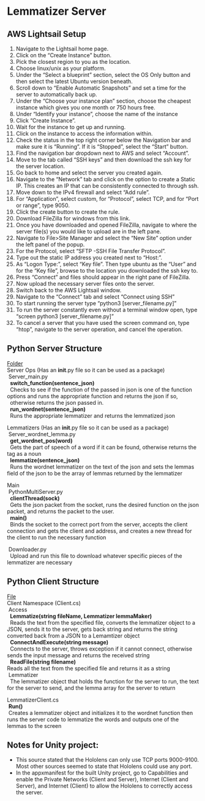 # Lemmatizer Server
## AWS Lightsail Setup
1. Navigate to the Lightsail home page.
2. Click on the “Create Instance” button.
3. Pick the closest region to you as the location.
4. Choose linux/unix as your platform.
5. Under the “Select a blueprint” section, select the OS Only button and then select the latest Ubuntu version beneath.
6. Scroll down to “Enable Automatic Snapshots” and set a time for the server to automatically back up.
7. Under the “Choose your instance plan” section, choose the cheapest instance which gives you one month or 750 hours free.
8. Under “Identify your instance”, choose the name of the instance
9. Click “Create Instance”.
10. Wait for the instance to get up and running.
11. Click on the instance to access the information within.
12. Check the status in the top right corner below the Navigation bar and make sure it is “Running”. If it is “Stopped”, select the “Start” button.
13. Find the navigation bar dropdown next to AWS and select “Account”.
14. Move to the tab called “SSH keys” and then download the ssh key for the server location.
15. Go back to home and select the server you created again.
16. Navigate to the “Network” tab and click on the option to create a Static IP. This creates an IP that can be consistently connected to through ssh.
17. Move down to the IPv4 firewall and select “Add rule”.
18. For “Application”, select custom, for “Protocol”, select TCP, and for “Port or range”, type 9050.
19. Click the create button to create the rule.
20. Download FileZilla for windows from this link.
21. Once you have downloaded and opened FileZilla, navigate to where the server file(s) you would like to upload are in the left pane.
22. Navigate to File>Site Manager and select the “New Site” option under the left panel of the popup.
23. For the Protocol, select “SFTP -SSH File Transfer Protocol”.
24. Type out the static IP address you created next to “Host:”.
25. As “Logon Type:”, select “Key file”. Then type ubuntu as the “User” and for the “Key file”, browse to the location you downloaded the ssh key to.
26. Press “Connect” and files should appear in the right pane of FileZilla.
27. Now upload the necessary server files onto the server.
28. Switch back to the AWS Lightsail window.
29. Navigate to the “Connect” tab and select “Connect using SSH”
30. To start running the server type “python3 [server_filename.py]”
31. To run the server constantly even without a terminal window open, type “screen python3 [server_filename.py]”
32. To cancel a server that you have used the screen command on, type “htop”, navigate to the server operation, and cancel the operation.

## Python Server Structure  
<ins>Folder</ins>  
Server Ops (Has an __init__.py file so it can be used as a package)  
&nbsp;Server_main.py  
&nbsp;&nbsp;**switch_function(sentence_json)**  
&nbsp;&nbsp;Checks to see if the function of the passed in json is one of the function options and runs the appropriate function and returns the json if so,  
&nbsp;&nbsp;otherwise returns the json passed in.  
&nbsp;&nbsp;**run_wordnet(sentence_json)**  
&nbsp;&nbsp;Runs the appropriate lemmatizer and returns the lemmatized json  

Lemmatizers (Has an __init__.py file so it can be used as a package)  
&nbsp;Server_wordnet_lemma.py  
&nbsp;&nbsp;**get_wordnet_pos(word)**  
&nbsp;&nbsp;Gets the part of speech of a word if it can be found, otherwise returns the tag as a noun  
&nbsp;&nbsp;**lemmatize(sentence_json)**  
&nbsp;&nbsp;Runs the wordnet lemmatizer on the text of the json and sets the lemmas field of the json to be the array of lemmas returned by the lemmatizer  

Main  
&nbsp;PythonMultiServer.py  
&nbsp;&nbsp;**clientThread(sock)**  
&nbsp;&nbsp;Gets the json packet from the socket, runs the desired function on the json packet, and returns the packet to the user.  
&nbsp;&nbsp;**main()**  
&nbsp;&nbsp;Binds the socket to the correct port from the server, accepts the client connection and gets the client and address, and creates a new thread for the client to run the necessary function  

&nbsp;Downloader.py  
&nbsp;&nbsp;Upload and run this file to download whatever specific pieces of the lemmatizer are necessary  

## Python Client Structure  
<ins>File</ins>  
Client Namespace (Client.cs)  
&nbsp;Access  
&nbsp;&nbsp;**Lemmatize(string fileName, Lemmatizer lemmaMaker)**  
&nbsp;&nbsp;Reads the text from the specified file, converts the lemmatizer object to a JSON, sends it to the server, gets back string and returns the string converted back from a JSON to a Lemamtizer object  
&nbsp;&nbsp;**ConnectAndExecute(string message)**  
&nbsp;&nbsp;Connects to the server, throws exception if it cannot connect, otherwise sends the input message and returns the received string  
&nbsp;&nbsp;**ReadFile(string filename)**  
Reads all the text from the specified file and returns it as a string  
&nbsp;Lemmatizer  
&nbsp;&nbsp;The lemmatizer object that holds the function for the server to run, the text for the server to send, and the lemma array for the server to return  

LemmatizerClient.cs  
&nbsp;**Run()**  
&nbsp;Creates a lemmatizer object and initializes it to the wordnet function then runs the server code to lemmatize the words and outputs one of the lemmas to the screen  

## Notes for Unity project:  
* This source stated that the Hololens can only use TCP ports 9000-9100. Most other sources seemed to state that Hololens could use any port.  
* In the appxmanifest for the built Unity project, go to Capabilities and enable the Private Networks (Client and Server), Internet (Client and Server), and Internet (Client) to allow the Hololens to correctly access the server.  
